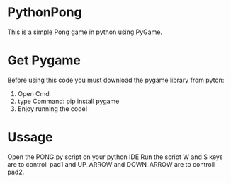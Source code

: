 # PythonPong
This is a simple Pong game in python using PyGame.

# Get Pygame
Before using this code you must download the pygame library from pyton:
1. Open Cmd
2. type Command: pip install pygame
3. Enjoy running the code!

# Ussage
Open the PONG.py script on your python IDE
Run the script
W and S keys are to controll pad1 and UP_ARROW and DOWN_ARROW are to controll pad2.
